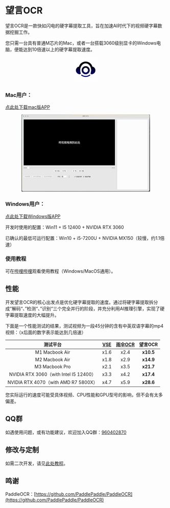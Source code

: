 <!-- 简体中文 | [English](README.en.md) -->


# 望言OCR

望言OCR是一款快如闪电的硬字幕提取工具，旨在加速AI时代下的视频硬字幕数据挖掘工作。

您只需一台具有普通M芯片的Mac，或者一台搭载3060级别显卡的Windows电脑，便能达到10倍速以上的硬字幕提取速度。

<div align="center">
  <img src="docs/AppIcon_256pt.png" style="max-height: 80px;max-width: 80px;">
</div>


### Mac用户：
[点此处下载mac版APP](https://github.com/nhjydywd/SubtitleOCR/releases/tag/v1.2.0)

<div style="text-align: center;">
  <img src="docs/mac_demo.gif" style="max-height: 300px;">
</div>

### Windows用户：
[点此处下载Windows版APP]([https://github.com/nhjydywd/SubtitleOCR/releases/tag/v1.2.0](https://pan.baidu.com/s/1cG9dUajZsYSvRD9IoryiVQ?pwd=6npr))

开发时使用的配置：Win11 + I5 12400 + NVIDIA RTX 3060

已确认的最低可运行配置：Win10 + i5-7200U + NVIDIA MX150（较慢，约1.1倍速）


### 使用教程
可在[哔哩哔哩](https://www.bilibili.com/video/BV1yn62YjE76/?spm_id_from=333.1387.homepage.video_card.click)观看使用教程（Windows/MacOS通用）。

## 性能
开发望言OCR的核心出发点是优化硬字幕提取的速度。通过将硬字幕提取拆分成”解码“、”检测“、”识别“三个完全并行的阶段，并充分利用AI推理引擎，实现了硬字幕提取速度的大幅提升。

下面是一个性能测试的结果，测试视频为一段45分钟的含有中英双语字幕的mp4视频：（x后面的数字表示能达到几倍速）

| 测试平台 | [VSE](https://github.com/YaoFANGUK/video-subtitle-extractor) | [雨伞OCR](https://apps.apple.com/cn/app/%E9%9B%A8%E4%BC%9E%E8%A7%86%E9%A2%91%E5%AD%97%E5%B9%95%E6%8F%90%E5%8F%96-%E9%9F%B3%E9%A2%91-%E5%BD%95%E9%9F%B3-%E8%A7%86%E9%A2%91%E8%BD%AC%E6%96%87%E5%AD%97%E7%A1%AC%E5%AD%97%E5%B9%95%E6%8F%90%E5%8F%96/id1639976304?mt=12) | **望言OCR** |
| :------: | :------: | :------:  | :------: |
| M1 Macbook Air | x1.6 | x2.4  | **x10.5** |
| M2 Macbook Air | x1.8 | x2.9  | **x14.9** |
| M3 Macbook Pro | x2.1 | x3.5  | **x21.7** |
| NVIDIA RTX 3060（with Intel I5 12400） | x3.3 | x4.2  | **x17.4** |
| NVIDIA RTX 4070（with AMD R7 5800X） | x4.7 | x5.9  | **x28.6** |

您实际运行的速度可能受具体视频、CPU性能和GPU型号的影响，但不会有太多偏差。



## QQ群
如遇使用问题，或有功能建议，欢迎加入QQ群：[960402870](https://qm.qq.com/q/Go5r1mWHuw)

## 修改与定制
如需二次开发，请见[此处教程](custom.md)。


## 鸣谢
PaddleOCR：[https://github.com/PaddlePaddle/PaddleOCR](https://github.com/PaddlePaddle/PaddleOCR)
